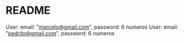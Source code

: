 # README

User: email: "marcelo@gmail.com", password: 6 numeros
User: email: "pedrito@gmail.com", password: 6 numeros
